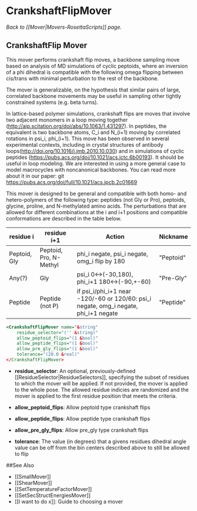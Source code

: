 # CrankshaftFlipMover
*Back to [[Mover|Movers-RosettaScripts]] page.*
## CrankshaftFlip Mover

This mover performs crankshaft flip moves, a backbone sampling move based on analysis of MD simulations of cyclic peptoids, where an inversion of a phi dihedral is compatible with the following omega flipping between cis/trans with minimal perturbation to the rest of the backbone.

The mover is generalizable, on the hypothesis that similar pairs of large, correlated backbone movements may be useful in sampling other tightly constrained systems (e.g. beta turns).

In lattice-based polymer simulations, crankshaft flips are moves that involve two adjacent monomers in a loop moving together (http://aip.scitation.org/doi/abs/10.1063/1.431297). In peptides, the equivalent is two backbone atoms, C_i and N_(i+1) moving by correlated rotations in psi_i, phi_(i+1). This move has been observed in several experimental contexts, including in crystal structures of antibody loops(http://doi.org/10.1016/j.jmb.2010.10.030) and in simulations of cyclic peptides (https://pubs.acs.org/doi/10.1021/acs.jctc.6b00193). It should be useful in loop modeling. We are interested in using a more general case to model macrocycles with noncanonical backbones. You can read more about it in our paper: git https://pubs.acs.org/doi/full/10.1021/acs.jpcb.2c01669

This mover is designed to be general and compatible with both homo- and hetero-polymers of the following type: peptides (not Gly or Pro), peptoids, glycine, proline, and N-methylated amino acids. The perturbations that are allowed for different combinations at the i and i+1 positions and compatible conformations are described in the table below.


| residue i    | residue i+1            | Action                                                                               | Nickname  |
|--------------|------------------------|--------------------------------------------------------------------------------------|-----------|
| Peptoid, Gly | Peptoid, Pro, N-Methyl | phi_i negate, psi_i negate, omg_i flip by 180                                        | "Peptoid" |
| Any(?)       | Gly                    | psi_i 0<->(-30,180), phi_i+1 180<->(-90,+-60)                                        | "Pre-Gly" |
| Peptide      | Peptide (not P)        | if psi_i/phi_i+1 near -120/-60 or 120/60: psi_i negate, omg_i negate, phi_i+1 negate | "Peptide" |

```xml
<CrankshaftFlipMover name="&string"
    residue_selector="('' &string)"
    allow_peptoid_flips="(1 &bool)"
    allow_peptide_flips="(1 &bool)"
    allow_pre_gly_flips="(1 &bool)"
    tolerance="(20.0 &real)"
</CrankshaftFlipMover>
```

- **residue\_selector**: An optional, previously-defined [[ResidueSelector|ResidueSelectors]], specifying the subset of residues to which the mover will be applied.  If not provided, the mover is applied to the whole pose. The allowed residue indicies are randomized and the mover is applied to the first residue position that meets the criteria. 

- **allow_peptoid_flips**: Allow peptoid type crankshaft flips
- **allow_peptide_flips**: Allow peptide type crankshaft flips
- **allow_pre_gly_flips**: Allow pre_gly type crankshaft flips
- **tolerance**: The value (in degrees) that a givens residues dihedral angle value can be off from the bin centers described above to still be allowed to flip



##See Also

* [[SmallMover]]
* [[ShearMover]]
* [[SetTemperatureFactorMover]]
* [[SetSecStructEnergiesMover]]
* [[I want to do x]]: Guide to choosing a mover
